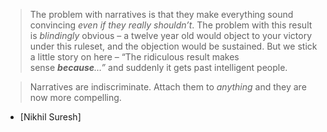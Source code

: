 > The problem with narratives is that they make everything sound convincing _even if they really shouldn’t_. The problem with this result is _blindingly_ obvious – a twelve year old would object to your victory under this ruleset, and the objection would be sustained. But we stick a little story on here – “The ridiculous result makes sense _**because**…”_ and suddenly it gets past intelligent people.

> Narratives are indiscriminate. Attach them to _anything_ and they are now more compelling.

- [Nikhil Suresh]